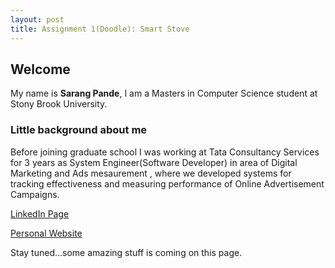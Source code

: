 ```yaml
---
layout: post
title: Assignment 1(Doodle): Smart Stove
---
```


## Welcome

My name is **Sarang Pande**, I am a Masters in Computer Science student at Stony Brook University.

### Little background about me

Before joining graduate school I was working at Tata Consultancy Services for 3 years as System Engineer(Software Developer) in area of Digital Marketing and Ads mesaurement , where we developed systems for tracking effectiveness and measuring performance of Online Advertisement Campaigns.

[LinkedIn Page](https://www.linkedin.com/in/sarangppande)

[Personal Website](http://www.sarangpande.me)


Stay tuned...some amazing stuff is coming on this page.
